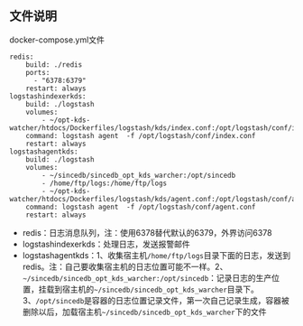 

## 文件说明
docker-compose.yml文件
```
redis:
    build: ./redis
    ports:
      - "6378:6379"
    restart: always
logstashindexerkds:
    build: ./logstash
    volumes:
        - ~/opt-kds-watcher/htdocs/Dockerfiles/logstash/kds/index.conf:/opt/logstash/conf/index.conf
    command: logstash agent  -f /opt/logstash/conf/index.conf
    restart: always
logstashagentkds:
    build: ./logstash
    volumes:
        - ~/sincedb/sincedb_opt_kds_warcher:/opt/sincedb
        - /home/ftp/logs:/home/ftp/logs
        - ~/opt-kds-watcher/htdocs/Dockerfiles/logstash/kds/agent.conf:/opt/logstash/conf/agent.conf
    command: logstash agent  -f /opt/logstash/conf/agent.conf 
    restart: always
```
- redis：日志消息队列，注：使用6378替代默认的6379，外界访问6378
- logstashindexerkds：处理日志，发送报警邮件
- logstashagentkds：1、收集宿主机`/home/ftp/logs`目录下面的日志，发送到redis。注：自己要收集宿主机的日志位置可能不一样。2、`~/sincedb/sincedb_opt_kds_warcher:/opt/sincedb`：记录日志的生产位置，挂载到宿主机的`~/sincedb/sincedb_opt_kds_warcher`目录下。3、`/opt/sincedb`是容器的日志位置记录文件，第一次自己记录生成，容器被删除以后，加载宿主机`~/sincedb/sincedb_opt_kds_warcher`下的文件

